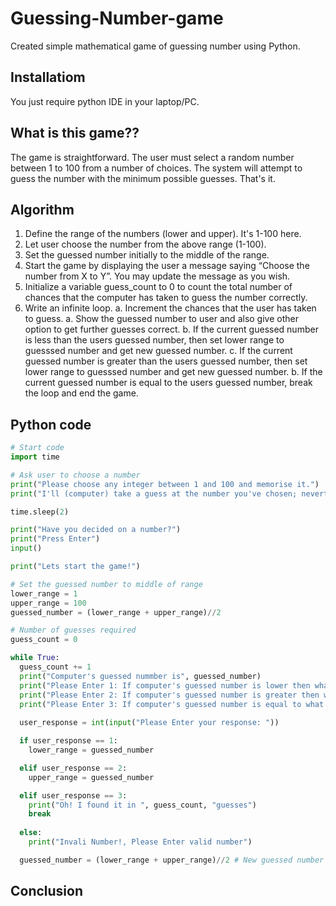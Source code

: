 # Guessing-Number-game
Created simple mathematical game of guessing number using Python.

## Installatiom
You just require python IDE in your laptop/PC.

## What is this game??
The game is straightforward. The user must select a random number between 1 to 100 from a number of choices. The system will attempt to guess the number with the minimum possible guesses. That's it.

## Algorithm 
1. Define the range of the numbers (lower and upper). It's 1-100 here.
2. Let user choose the number from the above range (1-100).
3. Set the guessed number initially to the middle of the range.
4. Start the game by displaying the user a message saying “Choose the number from X to Y”. You may update the message as you wish.
5. Initialize a variable guess_count to 0 to count the total number of chances that the computer has taken to guess the number correctly.
6. Write an infinite loop.
  a. Increment the chances that the user has taken to guess.
  a. Show the guessed number to user and also give other option to get further guesses correct.
  b. If the current guessed number is less than the users guessed number, then set lower range to guesssed number and get new guessed number.
  c. If the current guessed number is greater than the users guessed number, then set lower range to guesssed number and get new guessed number.
  b. If the current guessed number is equal to the users guessed number, break the loop and end the game.

## Python code
```python
# Start code
import time

# Ask user to choose a number
print("Please choose any integer between 1 and 100 and memorise it.")
print("I'll (computer) take a guess at the number you've chosen; nevertheless, please assist me in answering the following questions.")

time.sleep(2)

print("Have you decided on a number?")
print("Press Enter")
input()

print("Lets start the game!")

# Set the guessed number to middle of range
lower_range = 1
upper_range = 100
guessed_number = (lower_range + upper_range)//2

# Number of guesses required
guess_count = 0

while True:
  guess_count += 1
  print("Computer's guessed nummber is", guessed_number)
  print("Please Enter 1: If computer's guessed number is lower then what you have choosen!")
  print("Please Enter 2: If computer's guessed number is greater then what you have choosen!")
  print("Please Enter 3: If computer's guessed number is equal to what you have choosen!")
  
  user_response = int(input("Please Enter your response: "))

  if user_response == 1:
    lower_range = guessed_number

  elif user_response == 2:
    upper_range = guessed_number

  elif user_response == 3:
    print("Oh! I found it in ", guess_count, "guesses")
    break
  
  else:
    print("Invali Number!, Please Enter valid number")

  guessed_number = (lower_range + upper_range)//2 # New guessed number

```

## Conclusion

